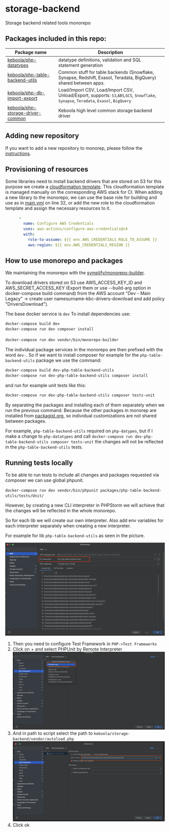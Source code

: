 # storage-backend
Storage backend related tools monorepo

## Packages included in this repo:

| Package name                                                                            | Description                                                                                                                           |
|-----------------------------------------------------------------------------------------|---------------------------------------------------------------------------------------------------------------------------------------|
| [keboola/php-datatypes](https://github.com/keboola/php-datatypes)                       | datatype definitions, validation and SQL statement generation                                                                         |
| [keboola/php-table-backend-utils](https://github.com/keboola/php-table-backend-utils)   | Common stuff for table backends (Snowflake, Synapse, Redshift, Exasol, Teradata, BigQuery) shared between apps.                       |
| [keboola/php-db-import-export](https://github.com/keboola/php-db-import-export)         | Load/Import CSV, Load/Import CSV, Unload/Export, supports: `S3`,`ABS`,`GCS`, `Snowflake`, `Synapse`, `Teradata`, `Exasol`, `BigQuery` |
| [keboola/php-storage-driver-common](https://github.com/keboola/php-storage-driver-common) | Keboola high level common storage backend driver                                                                                      |


## Adding new repository
If you want to add a new repository to monorep, please follow the [instructions](adopt-new-repository.md).

## Provisioning of resources
Some libraries need to install backend drivers that are stored on S3 for this purpose we create a [cloudformation template](provisioning/AWS/aws-resources.yaml).
This cloudformation template is managed manually on the corresponding AWS stack for CI. When adding a new library to the monorepo, we can use the base role for building and use
as in [main.yml](.github/workflows/main.yml) on line 32, or add the new role to the cloudformation template and assign the necessary resources to it.
```yaml
      -
        name: Configure AWS Credentials
        uses: aws-actions/configure-aws-credentials@v4
        with:
          role-to-assume: ${{ env.AWS_CREDENTIALS_ROLE_TO_ASSUME }}
          aws-region: ${{ env.AWS_CREDENTIALS_REGION }}
```

## How to use monorepo and packages
We maintaining the monorepo with the [symplify/monorepo-builder](https://github.com/symplify/monorepo-builder).

To download drivers stored on S3 use AWS_ACCESS_KEY_ID and AWS_SECRET_ACCESS_KEY (Export them or use --build-arg option in docker-compose build command) from the AWS account "Dev - Main Legacy" -> create user namesurname-kbc-drivers-download and add policy "DriversDownload"). 


The base docker service is `dev`
To install dependencies use: 

```bash
docker-compose build dev
docker-compose run dev composer install

docker-compose run dev vendor/bin/monorepo-builder
```

The individual package services in the monorepo are then prefixed with the word `dev-`.
So if we want to install composer for example for the `php-table-backend-utils` package we use the command:

```bash
docker-compose build dev-php-table-backend-utils
docker-compose run dev-php-table-backend-utils composer install
```

and run for example unit tests like this:

```bash
docker-compose run dev-php-table-backend-utils composer tests-unit
```

By separating the packages and installing each of them separately when we run the previous command.
Because the other packages in monorep are installed from [packagist.org](https://packagist.org/),
so individual customizations are not shared between packages.

For example, `php-table-backend-utils` required on `php-datypes`, but if I make a change to `php-datatypes` and 
call `docker-compose run dev-php-table-backend-utils composer tests-unit` the changes will not be reflected in the `php-table-backend-utils` tests.


## Running tests locally

To be able to run tests to include all changes and packages requested via composer we can use global phpunit.

`docker-compose run dev vendor/bin/phpunit packages/php-table-backend-utils/tests/Unit/`

However, by creating a new CLI interpreter in PHPStorm we will achieve that the changes will be reflected in the whole monorepo.

So for each lib we will create our own interpreter. Also add env variables for each interpreter separately when creating a new interpreter.

For example for lib `php-table-backend-utils` as seen in the picture.

![Cli interpreter in phpstorm](cli-interpreter-table-utils.png?raw=true "Cli interpreter in phpstorm")

1. Then you need to configure Test Framework in `PHP->Test Frameworks`
2. Click on + and select PHPUnit by Remote Interpreter ![PHPUnit by Remote Interpreter](add-phpunit-local.png?raw=true "PHPUnit by Remote Interpreter")
3. And in path to script select the path to `keboola/storage-backend/vendor/autoload.php` ![Path to autoload](path-to-autload.png?raw=true "Path to autoload")
4. Click ok
